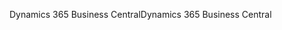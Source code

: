 <span data-ttu-id="6b6d6-101">Dynamics 365 Business Central</span><span class="sxs-lookup"><span data-stu-id="6b6d6-101">Dynamics 365 Business Central</span></span>

